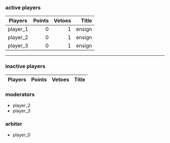 ### active players

Players                   | Points | Vetoes | Title           |
--------------------------| ------:| ------:| ---------------:|
player_1                  | 0      | 1      | ensign          |
player_2                  | 0      | 1      | ensign          |
player_3                  | 0      | 1      | ensign          |


---

### inactive players

Players                   | Points | Vetoes | Title           |
--------------------------| ------:| ------:| ---------------:|


### moderators
- player_2
- player_3


### arbiter
- player_0
